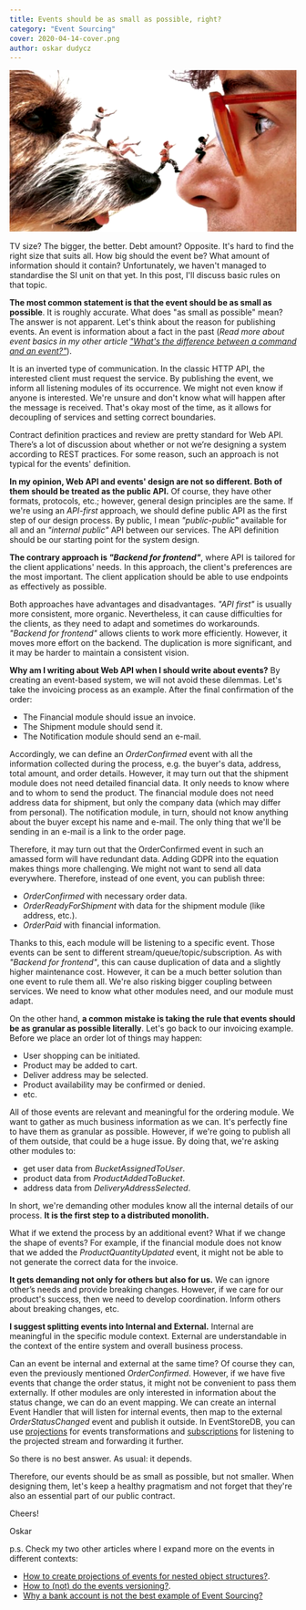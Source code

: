 ```yaml
---
title: Events should be as small as possible, right?
category: "Event Sourcing"
cover: 2020-04-14-cover.png
author: oskar dudycz
---
```


![cover](2020-04-14-cover.png)

TV size? The bigger, the better. Debt amount? Opposite. It's hard to find the right size that suits all. How big should the event be? What amount of information should it contain? Unfortunately, we haven't managed to standardise the SI unit on that yet. In this post, I'll discuss basic rules on that topic.

**The most common statement is that the event should be as small as possible**. It is roughly accurate. What does "as small as possible" mean? The answer is not apparent. Let's think about the reason for publishing events. An event is information about a fact in the past (*Read more about event basics in my other article ["What's the difference between a command and an event?"](https://event-driven.io/pl/whats_the_difference_between_event_and_command/)*).

It is an inverted type of communication. In the classic HTTP API, the interested client must request the service. By publishing the event, we inform all listening modules of its occurrence. We might not even know if anyone is interested. We're unsure and don't know what will happen after the message is received. That's okay most of the time, as it allows for decoupling of services and setting correct boundaries.

Contract definition practices and review are pretty standard for Web API. There’s a lot of discussion about whether or not we’re designing a system according to REST practices. For some reason, such an approach is not typical for the events' definition. 

**In my opinion, Web API and events' design are not so different. Both of them should be treated as the public API.** Of course, they have other formats, protocols, etc.; however, general design principles are the same. If we're using an _API-first_ approach, we should define public API as the first step of our design process. By public, I mean _"public-public"_ available for all and an _"internal public"_ API between our services. The API definition should be our starting point for the system design.

**The contrary approach is _"Backend for frontend"_**, where API is tailored for the client applications' needs. In this approach, the client's preferences are the most important. The client application should be able to use endpoints as effectively as possible. 

Both approaches have advantages and disadvantages. _"API first"_ is usually more consistent, more organic. Nevertheless, it can cause difficulties for the clients, as they need to adapt and sometimes do workarounds. _"Backend for frontend"_ allows clients to work more efficiently. However, it moves more effort on the backend. The duplication is more significant, and it may be harder to maintain a consistent vision. 

**Why am I writing about Web API when I should write about events?** By creating an event-based system, we will not avoid these dilemmas. Let's take the invoicing process as an example. After the final confirmation of the order:
- The Financial module should issue an invoice.
- The Shipment module should send it. 
- The Notification module should send an e-mail. 

Accordingly, we can define an _OrderConfirmed_ event with all the information collected during the process, e.g. the buyer's data, address, total amount, and order details. However, it may turn out that the shipment module does not need detailed financial data. It only needs to know where and to whom to send the product. The financial module does not need address data for shipment, but only the company data (which may differ from personal). The notification module, in turn, should not know anything about the buyer except his name and e-mail. The only thing that we'll be sending in an e-mail is a link to the order page. 

Therefore, it may turn out that the OrderConfirmed event in such an amassed form will have redundant data. Adding GDPR into the equation makes things more challenging. We might not want to send all data everywhere. Therefore, instead of one event, you can publish three: 
- _OrderConfirmed_ with necessary order data.
- _OrderReadyForShipment_ with data for the shipment module (like address, etc.). 
- _OrderPaid_ with financial information. 

Thanks to this, each module will be listening to a specific event. Those events can be sent to different stream/queue/topic/subscription. As with _"Backend for frontend"_, this can cause duplication of data and a slightly higher maintenance cost. However, it can be a much better solution than one event to rule them all. We're also risking bigger coupling between services. We need to know what other modules need, and our module must adapt.

On the other hand, **a common mistake is taking the rule that events should be as granular as possible literally**. Let's go back to our invoicing example. Before we place an order lot of things may happen:
- User shopping can be initiated.
- Product may be added to cart. 
- Deliver address may be selected.
- Product availability may be confirmed or denied. 
- etc.

All of those events are relevant and meaningful for the ordering module. We want to gather as much business information as we can. It's perfectly fine to have them as granular as possible. However, if we're going to publish all of them outside, that could be a huge issue. By doing that, we're asking other modules to:
- get user data from _BucketAssignedToUser_.
- product data from _ProductAddedToBucket_.
- address data from _DeliveryAddressSelected_.

In short, we're demanding other modules know all the internal details of our process. **It is the first step to a distributed monolith.**

What if we extend the process by an additional event? What if we change the shape of events? For example, if the financial module does not know that we added the _ProductQuantityUpdated_ event, it might not be able to not generate the correct data for the invoice. 

**It gets demanding not only for others but also for us.** We can ignore other’s needs and provide breaking changes. However, if we care for our product's success, then we need to develop coordination. Inform others about breaking changes, etc.  

**I suggest splitting events into Internal and External.** Internal are meaningful in the specific module context. External are understandable in the context of the entire system and overall business process. 

Can an event be internal and external at the same time? Of course they can, even the previously mentioned _OrderConfirmed_. However, if we have five events that change the order status, it might not be convenient to pass them externally. If other modules are only interested in information about the status change, we can do an event mapping. We can create an internal Event Handler that will listen for internal events, then map to the external _OrderStatusChanged_ event and publish it outside. In EventStoreDB, you can use [projections](https://developers.eventstore.com/server/v21.2/docs/projections/#introduction-to-projections) for events transformations and [subscriptions](https://developers.eventstore.com/clients/grpc/subscribing-to-streams/#subscription-basics) for listening to the projected stream and forwarding it further.

So there is no best answer. As usual: it depends.

Therefore, our events should be as small as possible, but not smaller. When designing them, let's keep a healthy pragmatism and not forget that they're also an essential part of our public contract.

Cheers!

Oskar

p.s. Check my two other articles where I expand more on the events in different contexts:
- [How to create projections of events for nested object structures?](https://event-driven.io/pl/how_to_create_projections_of_events_for_nested_object_structures/).
- [How to (not) do the events versioning?](https://event-driven.io/pl/how_to_do_event_versioning/).
- [Why a bank account is not the best example of Event Sourcing?](https://event-driven.io/pl/bank_account_event_sourcing/)